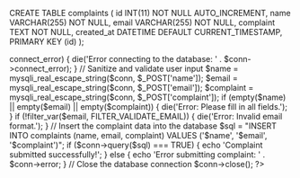 CREATE TABLE complaints (
  id INT(11) NOT NULL AUTO_INCREMENT,
  name VARCHAR(255) NOT NULL,
  email VARCHAR(255) NOT NULL,
  complaint TEXT NOT NULL,
  created_at DATETIME DEFAULT CURRENT_TIMESTAMP,
  PRIMARY KEY (id)
);
<?php
// Connect to the database
$dbhost = 'localhost'; // replace with your database host
$dbname = 'your_database_name'; // replace with your database name
$dbuser = 'your_database_username'; // replace with your database username
$dbpass = 'your_database_password'; // replace with your database password
$conn = new mysqli($dbhost, $dbuser, $dbpass, $dbname);

// Check for errors connecting to the database
if ($conn->connect_error) {
  die('Error connecting to the database: ' . $conn->connect_error);
}

// Sanitize and validate user input
$name = mysqli_real_escape_string($conn, $_POST['name']);
$email = mysqli_real_escape_string($conn, $_POST['email']);
$complaint = mysqli_real_escape_string($conn, $_POST['complaint']);

if (empty($name) || empty($email) || empty($complaint)) {
  die('Error: Please fill in all fields.');
}

if (!filter_var($email, FILTER_VALIDATE_EMAIL)) {
  die('Error: Invalid email format.');
}

// Insert the complaint data into the database
$sql = "INSERT INTO complaints (name, email, complaint) VALUES ('$name', '$email', '$complaint')";

if ($conn->query($sql) === TRUE) {
  echo 'Complaint submitted successfully!';
} else {
  echo 'Error submitting complaint: ' . $conn->error;
}

// Close the database connection
$conn->close();
?>
